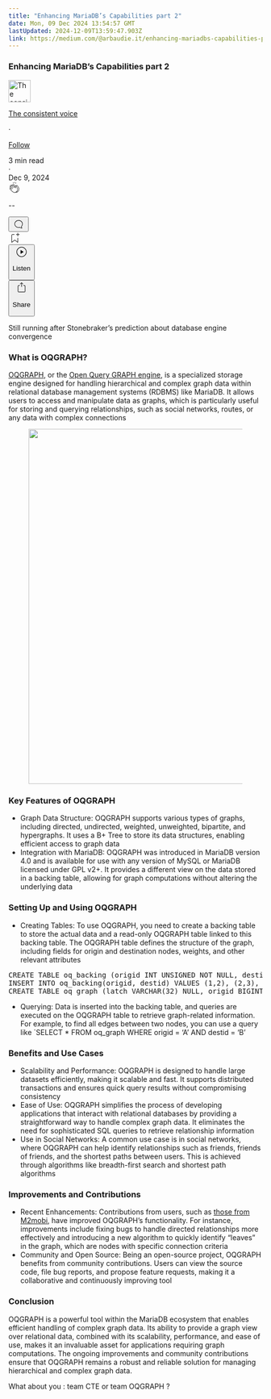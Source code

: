 ```yaml
---
title: "Enhancing MariaDB’s Capabilities part 2"
date: Mon, 09 Dec 2024 13:54:57 GMT
lastUpdated: 2024-12-09T13:59:47.903Z
link: https://medium.com/@arbaudie.it/enhancing-mariadbs-capabilities-part-2-f44bd9c211f1?source=rss-c779d007e7fe------2
---
```


<article><div class="l"><div class="l"><span class="l"></span><section><div><div class="fv gl gm gn go gp"></div><div class="gq gr gs gt gu"><div class="ab cd"><div class="ck bh gc gd ge gf"><div><h1 class="pw-post-title gv gw gx bf gy gz ha hb hc hd he hf hg hh hi hj hk hl hm hn ho hp hq hr hs ht hu hv hw hx bk" data-testid="storyTitle" id="39dc">Enhancing MariaDB’s Capabilities part 2</h1><div><div class="speechify-ignore ab cr"><div class="speechify-ignore bh l"><div class="hy hz ia ib ic ab"><div><div class="ab id"><div><div aria-hidden="false" class="bm"><a href="/@arbaudie.it?source=post_page---byline--f44bd9c211f1---------------------------------------" rel="noopener follow"><div class="l ie if by ig ih"><div class="l fm"><img alt="The consistent voice" class="l ff by df dg cz" data-testid="authorPhoto" height="44" loading="lazy" src="https://miro.medium.com/v2/da:true/resize:fill:88:88/0*7vBG_L_kSIeOh095" width="44"/><div class="ii by l df dg fv n ij fw"></div></div></div></a></div></div></div></div><div class="bn bh l"><div class="ab"><div style="flex:1"><span class="bf b bg z bk"><div class="ik ab q"><div class="ab q il"><div class="ab q"><div><div aria-hidden="false" class="bm"><p class="bf b im in bk"><a class="ag ah ai aj ak al am an ao ap aq ar as io" data-testid="authorName" href="/@arbaudie.it?source=post_page---byline--f44bd9c211f1---------------------------------------" rel="noopener follow">The consistent voice</a></p></div></div></div><span aria-hidden="true" class="ip iq"><span class="bf b bg z bk">·</span></span><p class="bf b im in bk"><span><a class="ag ah ai aj ak al am an ao ap aq ar as ir" href="/m/signin?actionUrl=https%3A%2F%2Fmedium.com%2F_%2Fsubscribe%2Fuser%2Fc779d007e7fe%2Ff44bd9c211f1&amp;operation=register&amp;redirect=https%3A%2F%2Fmedium.com%2F%40arbaudie.it%2Fenhancing-mariadbs-capabilities-part-2-f44bd9c211f1&amp;user=The+consistent+voice&amp;userId=c779d007e7fe&amp;source=post_page-c779d007e7fe--byline--f44bd9c211f1---------------------post_header------------------" rel="noopener follow">Follow</a></span></p></div></div></span></div></div><div class="l cb"><span class="bf b bg z dw"><div class="ab cp is it iu"><span class="bf b bg z dw"><div class="ab ae"><span data-testid="storyReadTime">3 min read</span><div aria-hidden="true" class="iv iw l"><span aria-hidden="true" class="l"><span class="bf b bg z dw">·</span></span></div><span data-testid="storyPublishDate">Dec 9, 2024</span></div></span></div></span></div></div></div><div class="ab cr ix iy iz ja jb jc jd je jf jg jh ji jj jk jl jm"><div class="h k w fj fk q"><div class="kc l"><div class="ab q kd ke"><div class="pw-multi-vote-icon fm kf kg kh ki"><span><a class="ag ah ai aj ak al am an ao ap aq ar as at au" data-testid="headerClapButton" href="/m/signin?actionUrl=https%3A%2F%2Fmedium.com%2F_%2Fvote%2Fp%2Ff44bd9c211f1&amp;operation=register&amp;redirect=https%3A%2F%2Fmedium.com%2F%40arbaudie.it%2Fenhancing-mariadbs-capabilities-part-2-f44bd9c211f1&amp;user=The+consistent+voice&amp;userId=c779d007e7fe&amp;source=---header_actions--f44bd9c211f1---------------------clap_footer------------------" rel="noopener follow"><div><div aria-hidden="false" class="bm"><div class="kj ap kk kl km kn an ko kp kq ki"><svg aria-label="clap" height="24" viewbox="0 0 24 24" width="24" xmlns="http://www.w3.org/2000/svg"><path clip-rule="evenodd" d="M11.37.828 12 3.282l.63-2.454zM13.916 3.953l1.523-2.112-1.184-.39zM8.589 1.84l1.522 2.112-.337-2.501zM18.523 18.92c-.86.86-1.75 1.246-2.62 1.33a6 6 0 0 0 .407-.372c2.388-2.389 2.86-4.951 1.399-7.623l-.912-1.603-.79-1.672c-.26-.56-.194-.98.203-1.288a.7.7 0 0 1 .546-.132c.283.046.546.231.728.5l2.363 4.157c.976 1.624 1.141 4.237-1.324 6.702m-10.999-.438L3.37 14.328a.828.828 0 0 1 .585-1.408.83.83 0 0 1 .585.242l2.158 2.157a.365.365 0 0 0 .516-.516l-2.157-2.158-1.449-1.449a.826.826 0 0 1 1.167-1.17l3.438 3.44a.363.363 0 0 0 .516 0 .364.364 0 0 0 0-.516L5.293 9.513l-.97-.97a.826.826 0 0 1 0-1.166.84.84 0 0 1 1.167 0l.97.968 3.437 3.436a.36.36 0 0 0 .517 0 .366.366 0 0 0 0-.516L6.977 7.83a.82.82 0 0 1-.241-.584.82.82 0 0 1 .824-.826c.219 0 .43.087.584.242l5.787 5.787a.366.366 0 0 0 .587-.415l-1.117-2.363c-.26-.56-.194-.98.204-1.289a.7.7 0 0 1 .546-.132c.283.046.545.232.727.501l2.193 3.86c1.302 2.38.883 4.59-1.277 6.75-1.156 1.156-2.602 1.627-4.19 1.367-1.418-.236-2.866-1.033-4.079-2.246M10.75 5.971l2.12 2.12c-.41.502-.465 1.17-.128 1.89l.22.465-3.523-3.523a.8.8 0 0 1-.097-.368c0-.22.086-.428.241-.584a.847.847 0 0 1 1.167 0m7.355 1.705c-.31-.461-.746-.758-1.23-.837a1.44 1.44 0 0 0-1.11.275c-.312.24-.505.543-.59.881a1.74 1.74 0 0 0-.906-.465 1.47 1.47 0 0 0-.82.106l-2.182-2.182a1.56 1.56 0 0 0-2.2 0 1.54 1.54 0 0 0-.396.701 1.56 1.56 0 0 0-2.21-.01 1.55 1.55 0 0 0-.416.753c-.624-.624-1.649-.624-2.237-.037a1.557 1.557 0 0 0 0 2.2c-.239.1-.501.238-.715.453a1.56 1.56 0 0 0 0 2.2l.516.515a1.556 1.556 0 0 0-.753 2.615L7.01 19c1.32 1.319 2.909 2.189 4.475 2.449q.482.08.971.08c.85 0 1.653-.198 2.393-.579.231.033.46.054.686.054 1.266 0 2.457-.52 3.505-1.567 2.763-2.763 2.552-5.734 1.439-7.586z" fill-rule="evenodd"></path></svg></div></div></div></a></span></div><div class="pw-multi-vote-count l kr ks kt ku kv kw kx"><p class="bf b dx z dw"><span class="ky">--</span></p></div></div></div><div><div aria-hidden="false" class="bm"><button aria-label="responses" class="ap kj kz la ab q fn lb lc"><svg class="ld" height="24" viewbox="0 0 24 24" width="24" xmlns="http://www.w3.org/2000/svg"><path d="M18.006 16.803c1.533-1.456 2.234-3.325 2.234-5.321C20.24 7.357 16.709 4 12.191 4S4 7.357 4 11.482c0 4.126 3.674 7.482 8.191 7.482.817 0 1.622-.111 2.393-.327.231.2.48.391.744.559 1.06.693 2.203 1.044 3.399 1.044.224-.008.4-.112.486-.287a.49.49 0 0 0-.042-.518c-.495-.67-.845-1.364-1.04-2.057a4 4 0 0 1-.125-.598zm-3.122 1.055-.067-.223-.315.096a8 8 0 0 1-2.311.338c-4.023 0-7.292-2.955-7.292-6.587 0-3.633 3.269-6.588 7.292-6.588 4.014 0 7.112 2.958 7.112 6.593 0 1.794-.608 3.469-2.027 4.72l-.195.168v.255c0 .056 0 .151.016.295.025.231.081.478.154.733.154.558.398 1.117.722 1.659a5.3 5.3 0 0 1-2.165-.845c-.276-.176-.714-.383-.941-.59z"></path></svg></button></div></div></div><div class="ab q jn jo jp jq jr js jt ju jv jw jx jy jz ka kb"><div class="le k j i d"></div><div class="h k"><div><div aria-hidden="false" class="bm"><span><a class="ag ah ai aj ak al am an ao ap aq ar as at au" data-testid="headerBookmarkButton" href="/m/signin?actionUrl=https%3A%2F%2Fmedium.com%2F_%2Fbookmark%2Fp%2Ff44bd9c211f1&amp;operation=register&amp;redirect=https%3A%2F%2Fmedium.com%2F%40arbaudie.it%2Fenhancing-mariadbs-capabilities-part-2-f44bd9c211f1&amp;source=---header_actions--f44bd9c211f1---------------------bookmark_footer------------------" rel="noopener follow"><svg aria-label="Add to list bookmark button" class="dw lf" fill="none" height="25" viewbox="0 0 25 25" width="25" xmlns="http://www.w3.org/2000/svg"><path d="M18 2.5a.5.5 0 0 1 1 0V5h2.5a.5.5 0 0 1 0 1H19v2.5a.5.5 0 1 1-1 0V6h-2.5a.5.5 0 0 1 0-1H18zM7 7a1 1 0 0 1 1-1h3.5a.5.5 0 0 0 0-1H8a2 2 0 0 0-2 2v14a.5.5 0 0 0 .805.396L12.5 17l5.695 4.396A.5.5 0 0 0 19 21v-8.5a.5.5 0 0 0-1 0v7.485l-5.195-4.012a.5.5 0 0 0-.61 0L7 19.985z" fill="currentColor"></path></svg></a></span></div></div></div><div class="ff lg cp"><div class="l ae"><div class="ab cd"><div class="lh li lj lk ll lm ck bh"><div class="ab"><div aria-hidden="false" class="bm"><div><div aria-hidden="false" class="bm"><button aria-label="Listen" class="ag fn ai aj ak al am ln ao ap aq ez lo lp lc lq lr ls lt lu s lv lw lx ly lz ma mb u mc md me" data-testid="audioPlayButton"><svg fill="none" height="24" viewbox="0 0 24 24" width="24" xmlns="http://www.w3.org/2000/svg"><path clip-rule="evenodd" d="M3 12a9 9 0 1 1 18 0 9 9 0 0 1-18 0m9-10C6.477 2 2 6.477 2 12s4.477 10 10 10 10-4.477 10-10S17.523 2 12 2m3.376 10.416-4.599 3.066a.5.5 0 0 1-.777-.416V8.934a.5.5 0 0 1 .777-.416l4.599 3.066a.5.5 0 0 1 0 .832" fill="currentColor" fill-rule="evenodd"></path></svg><div class="j i d"><p class="bf b bg z dw">Listen</p></div></button></div></div></div></div></div></div></div></div><div aria-describedby="postFooterSocialMenu" aria-hidden="false" aria-labelledby="postFooterSocialMenu" class="bm"><div><div aria-hidden="false" class="bm"><button aria-controls="postFooterSocialMenu" aria-expanded="false" aria-label="Share Post" class="ag fn ai aj ak al am ln ao ap aq ez lo lp lc lq lr ls lt lu s lv lw lx ly lz ma mb u mc md me" data-testid="headerSocialShareButton"><svg fill="none" height="24" viewbox="0 0 24 24" width="24" xmlns="http://www.w3.org/2000/svg"><path clip-rule="evenodd" d="M15.218 4.931a.4.4 0 0 1-.118.132l.012.006a.45.45 0 0 1-.292.074.5.5 0 0 1-.3-.13l-2.02-2.02v7.07c0 .28-.23.5-.5.5s-.5-.22-.5-.5v-7.04l-2 2a.45.45 0 0 1-.57.04h-.02a.4.4 0 0 1-.16-.3.4.4 0 0 1 .1-.32l2.8-2.8a.5.5 0 0 1 .7 0l2.8 2.79a.42.42 0 0 1 .068.498m-.106.138.008.004v-.01zM16 7.063h1.5a2 2 0 0 1 2 2v10a2 2 0 0 1-2 2h-11c-1.1 0-2-.9-2-2v-10a2 2 0 0 1 2-2H8a.5.5 0 0 1 .35.15.5.5 0 0 1 .15.35.5.5 0 0 1-.15.35.5.5 0 0 1-.35.15H6.4c-.5 0-.9.4-.9.9v10.2a.9.9 0 0 0 .9.9h11.2c.5 0 .9-.4.9-.9v-10.2c0-.5-.4-.9-.9-.9H16a.5.5 0 0 1 0-1" fill="currentColor" fill-rule="evenodd"></path></svg><div class="j i d"><p class="bf b bg z dw">Share</p></div></button></div></div></div></div></div></div></div></div></div><p class="pw-post-body-paragraph mf mg gx mh b mi mj mk ml mm mn mo mp mq mr ms mt mu mv mw mx my mz na nb nc gq bk" id="440e">Still running after Stonebraker’s prediction about database engine convergence</p><h1 class="nd ne gx bf nf ng nh ni nj nk nl nm nn no np nq nr ns nt nu nv nw nx ny nz oa bk" id="9b73">What is OQGRAPH?</h1><p class="pw-post-body-paragraph mf mg gx mh b mi ob mk ml mm oc mo mp mq od ms mt mu oe mw mx my of na nb nc gq bk" id="640e"><a class="ag ir" href="https://mariadb.com/kb/en/oqgraph-overview/" rel="noopener ugc nofollow" target="_blank">OQGRAPH</a>, or the <a class="ag ir" href="https://openquery.com/oqgraph-engine-for-mysql-mariadb-and-drizzle/" rel="noopener ugc nofollow" target="_blank">Open Query GRAPH engine</a>, is a specialized storage engine designed for handling hierarchical and complex graph data within relational database management systems (RDBMS) like MariaDB. It allows users to access and manipulate data as graphs, which is particularly useful for storing and querying relationships, such as social networks, routes, or any data with complex connections</p><figure class="oj ok ol om on oo og oh paragraph-image"><div class="op oq fm or bh os" role="button" tabindex="0"><div class="og oh oi"><picture><source sizes="(min-resolution: 4dppx) and (max-width: 700px) 50vw, (-webkit-min-device-pixel-ratio: 4) and (max-width: 700px) 50vw, (min-resolution: 3dppx) and (max-width: 700px) 67vw, (-webkit-min-device-pixel-ratio: 3) and (max-width: 700px) 65vw, (min-resolution: 2.5dppx) and (max-width: 700px) 80vw, (-webkit-min-device-pixel-ratio: 2.5) and (max-width: 700px) 80vw, (min-resolution: 2dppx) and (max-width: 700px) 100vw, (-webkit-min-device-pixel-ratio: 2) and (max-width: 700px) 100vw, 700px" srcset="https://miro.medium.com/v2/resize:fit:640/format:webp/1*T-lbO1CU23KpMSVK0GKMyQ.png 640w, https://miro.medium.com/v2/resize:fit:720/format:webp/1*T-lbO1CU23KpMSVK0GKMyQ.png 720w, https://miro.medium.com/v2/resize:fit:750/format:webp/1*T-lbO1CU23KpMSVK0GKMyQ.png 750w, https://miro.medium.com/v2/resize:fit:786/format:webp/1*T-lbO1CU23KpMSVK0GKMyQ.png 786w, https://miro.medium.com/v2/resize:fit:828/format:webp/1*T-lbO1CU23KpMSVK0GKMyQ.png 828w, https://miro.medium.com/v2/resize:fit:1100/format:webp/1*T-lbO1CU23KpMSVK0GKMyQ.png 1100w, https://miro.medium.com/v2/resize:fit:1400/format:webp/1*T-lbO1CU23KpMSVK0GKMyQ.png 1400w" type="image/webp"/><source data-testid="og" sizes="(min-resolution: 4dppx) and (max-width: 700px) 50vw, (-webkit-min-device-pixel-ratio: 4) and (max-width: 700px) 50vw, (min-resolution: 3dppx) and (max-width: 700px) 67vw, (-webkit-min-device-pixel-ratio: 3) and (max-width: 700px) 65vw, (min-resolution: 2.5dppx) and (max-width: 700px) 80vw, (-webkit-min-device-pixel-ratio: 2.5) and (max-width: 700px) 80vw, (min-resolution: 2dppx) and (max-width: 700px) 100vw, (-webkit-min-device-pixel-ratio: 2) and (max-width: 700px) 100vw, 700px" srcset="https://miro.medium.com/v2/resize:fit:640/1*T-lbO1CU23KpMSVK0GKMyQ.png 640w, https://miro.medium.com/v2/resize:fit:720/1*T-lbO1CU23KpMSVK0GKMyQ.png 720w, https://miro.medium.com/v2/resize:fit:750/1*T-lbO1CU23KpMSVK0GKMyQ.png 750w, https://miro.medium.com/v2/resize:fit:786/1*T-lbO1CU23KpMSVK0GKMyQ.png 786w, https://miro.medium.com/v2/resize:fit:828/1*T-lbO1CU23KpMSVK0GKMyQ.png 828w, https://miro.medium.com/v2/resize:fit:1100/1*T-lbO1CU23KpMSVK0GKMyQ.png 1100w, https://miro.medium.com/v2/resize:fit:1400/1*T-lbO1CU23KpMSVK0GKMyQ.png 1400w"/><img alt="" class="bh lm ot c" height="704" loading="lazy" role="presentation" width="700"/></picture></div></div></figure><h1 class="nd ne gx bf nf ng nh ni nj nk nl nm nn no np nq nr ns nt nu nv nw nx ny nz oa bk" id="98a7">Key Features of OQGRAPH</h1><ul class=""><li class="mf mg gx mh b mi ob mk ml mm oc mo mp mq od ms mt mu oe mw mx my of na nb nc ou ov ow bk" id="9137">Graph Data Structure: OQGRAPH supports various types of graphs, including directed, undirected, weighted, unweighted, bipartite, and hypergraphs. It uses a B+ Tree to store its data structures, enabling efficient access to graph data</li><li class="mf mg gx mh b mi ox mk ml mm oy mo mp mq oz ms mt mu pa mw mx my pb na nb nc ou ov ow bk" id="96f7">Integration with MariaDB: OQGRAPH was introduced in MariaDB version 4.0 and is available for use with any version of MySQL or MariaDB licensed under GPL v2+. It provides a different view on the data stored in a backing table, allowing for graph computations without altering the underlying data</li></ul><h1 class="nd ne gx bf nf ng nh ni nj nk nl nm nn no np nq nr ns nt nu nv nw nx ny nz oa bk" id="5f7c">Setting Up and Using OQGRAPH</h1><ul class=""><li class="mf mg gx mh b mi ob mk ml mm oc mo mp mq od ms mt mu oe mw mx my of na nb nc ou ov ow bk" id="0dc3">Creating Tables: To use OQGRAPH, you need to create a backing table to store the actual data and a read-only OQGRAPH table linked to this backing table. The OQGRAPH table defines the structure of the graph, including fields for origin and destination nodes, weights, and other relevant attributes</li></ul><pre class="oj ok ol om on pc pd pe bp pf bb bk"><span class="pg ne gx pd b bg ph pi l pj pk" id="24c7">CREATE TABLE oq_backing (origid INT UNSIGNED NOT NULL, destid INT UNSIGNED NOT NULL, PRIMARY KEY (origid, destid), KEY (destid));<br/>INSERT INTO oq_backing(origid, destid) VALUES (1,2), (2,3), (3,4), (4,5), (2,6), (5,6);<br/>CREATE TABLE oq_graph (latch VARCHAR(32) NULL, origid BIGINT UNSIGNED NULL, destid BIGINT UNSIGNED NULL, weight DOUBLE NULL, seq BIGINT UNSIGNED NULL, linkid BIGINT UNSIGNED NULL, KEY (latch, origid, destid) USING HASH, KEY (latch, destid, origid) USING HASH) ENGINE=OQGRAPH data_table='oq_backing' origid='origid' destid='destid';</span></pre><ul class=""><li class="mf mg gx mh b mi mj mk ml mm mn mo mp mq mr ms mt mu mv mw mx my mz na nb nc ou ov ow bk" id="25cf">Querying: Data is inserted into the backing table, and queries are executed on the OQGRAPH table to retrieve graph-related information. For example, to find all edges between two nodes, you can use a query like `SELECT * FROM oq_graph WHERE origid = ‘A’ AND destid = ‘B’</li></ul><h1 class="nd ne gx bf nf ng nh ni nj nk nl nm nn no np nq nr ns nt nu nv nw nx ny nz oa bk" id="c6a8">Benefits and Use Cases</h1><ul class=""><li class="mf mg gx mh b mi ob mk ml mm oc mo mp mq od ms mt mu oe mw mx my of na nb nc ou ov ow bk" id="f960">Scalability and Performance: OQGRAPH is designed to handle large datasets efficiently, making it scalable and fast. It supports distributed transactions and ensures quick query results without compromising consistency</li><li class="mf mg gx mh b mi ox mk ml mm oy mo mp mq oz ms mt mu pa mw mx my pb na nb nc ou ov ow bk" id="baf6">Ease of Use: OQGRAPH simplifies the process of developing applications that interact with relational databases by providing a straightforward way to handle complex graph data. It eliminates the need for sophisticated SQL queries to retrieve relationship information</li><li class="mf mg gx mh b mi ox mk ml mm oy mo mp mq oz ms mt mu pa mw mx my pb na nb nc ou ov ow bk" id="2608">Use in Social Networks: A common use case is in social networks, where OQGRAPH can help identify relationships such as friends, friends of friends, and the shortest paths between users. This is achieved through algorithms like breadth-first search and shortest path algorithms</li></ul><h1 class="nd ne gx bf nf ng nh ni nj nk nl nm nn no np nq nr ns nt nu nv nw nx ny nz oa bk" id="390a">Improvements and Contributions</h1><ul class=""><li class="mf mg gx mh b mi ob mk ml mm oc mo mp mq od ms mt mu oe mw mx my of na nb nc ou ov ow bk" id="8647">Recent Enhancements: Contributions from users, such as <a class="ag ir" href="/m2mobi/improved-graph-computations-with-mariadb-be237b92b265" rel="noopener">those from M2mobi</a>, have improved OQGRAPH’s functionality. For instance, improvements include fixing bugs to handle directed relationships more effectively and introducing a new algorithm to quickly identify “leaves” in the graph, which are nodes with specific connection criteria</li><li class="mf mg gx mh b mi ox mk ml mm oy mo mp mq oz ms mt mu pa mw mx my pb na nb nc ou ov ow bk" id="e4fa">Community and Open Source: Being an open-source project, OQGRAPH benefits from community contributions. Users can view the source code, file bug reports, and propose feature requests, making it a collaborative and continuously improving tool</li></ul><h1 class="nd ne gx bf nf ng nh ni nj nk nl nm nn no np nq nr ns nt nu nv nw nx ny nz oa bk" id="507a">Conclusion</h1><p class="pw-post-body-paragraph mf mg gx mh b mi ob mk ml mm oc mo mp mq od ms mt mu oe mw mx my of na nb nc gq bk" id="0dcb">OQGRAPH is a powerful tool within the MariaDB ecosystem that enables efficient handling of complex graph data. Its ability to provide a graph view over relational data, combined with its scalability, performance, and ease of use, makes it an invaluable asset for applications requiring graph computations. The ongoing improvements and community contributions ensure that OQGRAPH remains a robust and reliable solution for managing hierarchical and complex graph data.</p><p class="pw-post-body-paragraph mf mg gx mh b mi mj mk ml mm mn mo mp mq mr ms mt mu mv mw mx my mz na nb nc gq bk" id="c7e7">What about you : team CTE or team OQGRAPH ?</p></div></div></div></div></section></div></div></article>
